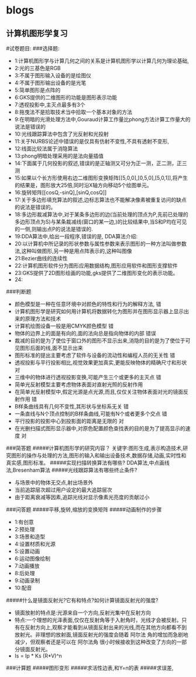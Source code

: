 # blogs
## 计算机图形学复习

#试卷题目:
###选择题:
 * 1:计算机图形学与计算几何之间的关系是计算机图形学以计算几何为理论基础,
 * 2:光的三基色是RGB
 * 3:不属于图形输入设备的是绘图仪
 * 4:不属于图形输出设备的是光笔
 * 5:简单图形是点阵的
 * 6:GKS提供的二维图形的功能是图形表示功能
 * 7:透视投影中,主灭点最多有3个
 * 8:拖曳法不是拾取技术当中拾取一个基本对象的方法
 * 9:在明暗的光滑处理方法中,Gouraud计算工作量比phong方法计算工作量大的说法是错误的
 * 10:光线跟踪算法中包含了光反射和光投射
 * 11:关于NURBS论述中错误的是仅具有仿射不变性,不具有透射不变形,
 * 12:线面比较法属于消隐算法
 * 13:phong明暗处理采用的是法向量插值
 * 14:下面属于几何投影的叙述,错误的是正轴测又可分为正一测，正二测，正三测
 * 15:如果以个长方形使用右边二维图形变换矩阵[[5,0,0],[0,5,0],[5,0,1]],将产生的结果是，图形放大25倍,同时沿X轴方向移动5个绘图单元。
 * 16:旋转矩阵[[cosQ,-sinQ],[sinQ,cosQ]]
 * 17:关于多边形填充算法的叙述,边标志算法也不能解决像素被重复访问的缺点的说法是错误的。
 * 18:多边形裁减算法中,对于某条多边形的边(当前处理的顶点为P,先前已处理的多边形顶点为S)与某条裁减线(窗口的某一边,)的比较结果中,当S和P均在可见的一侧,则输出点P的说法是错误的.
 * 19:DDA算法中,给出一段程序,错误的是,
  DDA算法介绍:
 * 20:以计算机中所记录的形状参数与属性参数来表示图形的一种方法叫做参数法,这种叫做图形,另一种是用点阵表示的,这种叫图像
 * 21:Bezier曲线的连续性
 * 22:计算机图形软件分为图形应用数据结构,图形应用软件和图形支撑软件
 * 23:GKS提供了2D图形绘画的功能,gks提供了二维图形变化的表示功能。
 * 24:

###判断题
 * 颜色模型是一种在任意环境中对颜色的特性和行为的解释方法,  错
 * 计算机图形学是研究如何用计算机将数据转化为图形并在图形显示器上显示出来的原理方法和技术
 * 计算机绘图设备一般是用CMYK颜色模型 错
 * 物体的边界上的面是有向的,面的法向总是指向物体的内部  错误
 * 裁减的目的是为了使位于窗口外的图形不显示出来,消隐的目的是为了使位于可见图形后面的线,面不显示出来
 * 图形标准的提出主要考虑了软件与设备的流动性和编程人员的无关性 错
 * 透视投影与平行投影相比,视觉效果更加真实,更能反映物体的精确尺寸和形状 对
 * 三维中的物体进行透视投影变换,可能产生三个或更多的主灭点 错
 * 简单光反射模型主要考虑物体表面对直射光照的反射作用
 * 在简单光反射模型中,假定光源是点光源,而且,仅仅关注物体表面对光的镜面反射作用 错
 * B样条曲线具有几何不变性,其形状与坐标系无关 错
 * 一条直线与N个顶点控制的B样条曲线,可能有N个或者更多个交点  错
 * 平行投影的投影中心到投影面的距离是无限的 对
 * 在光删扫描式图形显示器中,对原色配置颜色查找表的目的是为了提高显示的速度 对

###简答题
#####计算机图形学的研究内容？
关键字:图形生成,表示构造技术,研究图形的操作与处理的方法,图形的输入和输出设备技术,数据存储,动画,实时性和真实感,图形标准。
#####实现扫描转换算法有哪些?
DDA算法,中点画线法,Bresenham算法
#####光线跟踪算法有哪些终止条件?
 * 与场景中的物体无交点,射出场景外
 * 当前追踪层次超过用户设定的最大追踪层次
 * 由于距离衰减等因素,追踪光线对显示像素光亮度的贡献过小

###问答题
#####平移,旋转,缩放的变换矩阵
#####动画制作的步骤
 * 1:有创意
 * 2:预处理
 * 3:场景和造型
 * 4:设置材质和光源
 * 5:设置动画
 * 6:运动图像绘制
 * 7:动画播放
 * 8:后处理
 * 9:动画录制
 * 10:配音

#####什么是镜面反射光?它有和特点?如何计算镜面反射光的强度?
 * 镜面放射的特点是:光源来自一个方向,反射光集中在反射方向
 * 特点:一个理想的光泽表面,仅仅在反射角等于入射角时，光线才会被反射。只有在反射方向上,观察才能看到从镜面反射出来的光线,而在其他方向都看不到放射光。非理想的放射面,镜面反射光的强度会随着 阿尔法 角的增加而急剧地减少，但观察者还是可以在 阿尔法角 很小时候接收到这种改变了方向的一部分镜面反射光。
 * Is = Ip * Ks (R*V)^n

###计算题
#####图形变形
#####求活性边表,和Y=n的表
#####求误差,